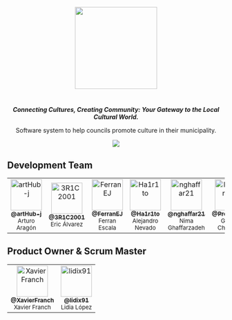 <p align="center">
<img src="https://github.com/CulturaLink/.github/assets/92806890/45cfdeb8-99cf-4853-99e9-b34192ca2f17" height="190">
</p>
<h1 align="center">
</h1>
<p align="center"><i><b>Connecting Cultures, Creating Community: Your Gateway to the Local Cultural World.</b></i></p>
<p align="center">
Software system to help councils promote culture in their municipality.
<p>
  
<p align="center">
  <a href=""><img src="https://img.shields.io/badge/v.1.01-8ec33f"></a>
<p>

<!--
|          Members         |                   GitHub User                |
|--------------------------|:--------------------------------------------:|
| Aragón Hidalgo, Arturo   | [@artHub-j](https://github.com/artHub-j)     |
| Álvarez Strohmeier, Eric | [@3R1C2001](https://github.com/3R1C2001)     |
| Escala Jané, Ferran      | [@FerranEJ](https://github.com/FerranEJ)     |
| Nevado Lancha, Alejandro | [@Ha1r1to](https://github.com/Ha1r1to)       |
| Ghaffarzadeh, Nima       | [@nghaffar21](https://github.com/nghaffar21) |
| Chaparro Redondo, Gerard | [@ProGer211](https://github.com/ProGer211)   |
| Jiménez Prado, Jesika    | [@jesikajz](https://github.com/jesikajz)     |
| Vila Monge, Xavier       | [@xvimo](https://github.com/xvimo)           |  
-->

## Development Team

<table> 
  <tr>
    <td align="center">
      <a href="https://github.com/artHub-j">
        <img src="https://github.com/CulturaLink/.github/assets/92806890/a14d4294-e52c-474a-81ee-9990ab953a52" width="72px;" alt="artHub-j"/><br>
        <sub><b>@artHub-j</b></sub>
      </a><br/>
      <sub>Arturo Aragón</sub>
    </td> <!-- --------------------------------------------------------------------------------------------------------------------------------------- -->
    <td align="center">
      <a href="https://github.com/3R1C2001">
        <img src="https://github.com/CulturaLink/.github/assets/92806890/d2182025-34ea-45d8-a90e-1280ec5f4ef6" width="72px;" alt="3R1C2001"/><br>
        <sub><b>@3R1C2001</b></sub>
      </a><br/>
      <sub>Eric Álvarez</sub>
    </td> <!-- --------------------------------------------------------------------------------------------------------------------------------------- -->
    <td align="center">
      <a href="https://github.com/FerranEJ/">
        <img src="https://github.com/CulturaLink/.github/assets/92806890/ca9313d3-1329-4fcc-8ea9-8735135cc512" width="72px;" alt="FerranEJ"/><br>
        <sub><b>@FerranEJ</b></sub>
      </a><br/>
      <sub>Ferran Escala</sub>
    </td> <!-- --------------------------------------------------------------------------------------------------------------------------------------- -->
    <td align="center">
      <a href="https://github.com/Ha1r1to">
        <img src="https://github.com/CulturaLink/.github/assets/92806890/6932e52c-8116-47f6-ab0b-147293c678c9" width="72px;" alt="Ha1r1to"/><br>
        <sub><b>@Ha1r1to</b></sub>
      </a><br/>
      <sub>Alejandro Nevado</sub>
    </td> <!-- --------------------------------------------------------------------------------------------------------------------------------------- -->
    <td align="center">
      <a href="https://github.com/nghaffar21">
        <img src="https://github.com/CulturaLink/.github/assets/92806890/ae7f26ca-f379-41be-be8a-f59c6a7af8c1" width="72px;" alt="nghaffar21"/><br>
        <sub><b>@nghaffar21</b></sub>
      </a><br/>
      <sub>Nima Ghaffarzadeh</sub>
    </td> <!-- --------------------------------------------------------------------------------------------------------------------------------------- -->
    <td align="center">
      <a href="https://github.com/ProGer211">
        <img src="https://github.com/CulturaLink/.github/assets/92806890/bdbe9d4e-9154-45d1-9b6a-38225ffcdac3" width="72px;" alt="ProGer211"/><br>
        <sub><b>@ProGer211</b></sub>
      </a><br/>
      <sub>Gerard Chaparro</sub>
    </td> <!-- --------------------------------------------------------------------------------------------------------------------------------------- -->
    <td align="center"> 
      <a href="https://github.com/jesikajz">
        <img src="https://github.com/CulturaLink/.github/assets/92806890/7401e643-759d-4788-80f7-93032ccf08f6" width="72px;" alt="jesikajz"/><br>
        <sub><b>@jesikajz</b></sub>
      </a><br/>
      <sub>Jesika Jiménez</sub>
    </td> <!-- --------------------------------------------------------------------------------------------------------------------------------------- -->
    <td align="center">
      <a href="https://github.com/xvimo">
        <img src="https://github.com/CulturaLink/.github/assets/92806890/ebc4a143-22ff-47d1-a3fd-bcbab7f6133b" width="72px;" alt="xvimo"/><br>
        <sub><b>@xvimo</b></sub>
      </a><br/>
      <sub>Xavier Vila</sub>
    </td> <!-- --------------------------------------------------------------------------------------------------------------------------------------- -->
  </tr>
</table>

## Product Owner & Scrum Master

<table>
<tr>
    <td align="center">
      <a href="https://github.com/XavierFranch">
        <img src="https://github.com/CulturaLink/.github/assets/92806890/7e3f17d5-78eb-4c92-b7a4-9c95c2a312b3" width="72px;" alt="XavierFranch"/><br>
        <sub><b>@XavierFranch</b></sub>
      </a><br/>
      <sub>Xavier Franch</sub>
    </td> <!-- --------------------------------------------------------------------------------------------------------------------------------------- -->
     <td align="center">
      <a href="https://github.com/lidix91">
        <img src="https://github.com/CulturaLink/.github/assets/92806890/d1076b6d-4fec-42d6-867e-3072032729a4" width="72px;" alt="lidix91"/><br>
        <sub><b>@lidix91</b></sub>
      </a><br/>
      <sub>Lidia López</sub>
    </td>
</table>

<!--
<img alt="Static Badge" src="https://img.shields.io/badge/-%40artHub--j---?logo=github&logoColor=white&color=black">

<img alt="Static Badge" src="https://img.shields.io/badge/-%403R1C2001---?logo=github&logoColor=white&color=black">

<img alt="Static Badge" src="https://img.shields.io/badge/-%40FerranEJ---?logo=github&logoColor=white&color=black">

<img alt="Static Badge" src="https://img.shields.io/badge/-%40Ha1r1to---?logo=github&logoColor=white&color=black">

<img alt="Static Badge" src="https://img.shields.io/badge/-%40nghaffar21---?logo=github&logoColor=white&color=black">

<img alt="Static Badge" src="https://img.shields.io/badge/-%40ProGer211---?logo=github&logoColor=white&color=black">

<img alt="Static Badge" src="https://img.shields.io/badge/-%40jesikajz---?logo=github&logoColor=white&color=black">

<img alt="Static Badge" src="https://img.shields.io/badge/-%40xvimo---?logo=github&logoColor=white&color=black">


<img alt="Static Badge" src="https://img.shields.io/badge/-%40XavierFranch---?logo=github&logoColor=white&color=black">

<img alt="Static Badge" src="https://img.shields.io/badge/-%40lidix91---?logo=github&logoColor=white&color=black">
-->
